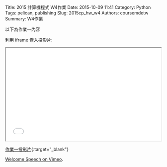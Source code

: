 Title: 2015 計算機程式 W4作業
Date: 2015-10-09 11:41
Category: Python
Tags: pelican, publishing
Slug: 2015cp_hw_w4
Authors: coursemdetw
Summary: W4作業

以下為作業一內容

利用 iframe 嵌入投影片:

<iframe src="40423105_cp_w4_p.html" width="500" height="300"></iframe>

[作業一投影片](40423105_cp_w4_p.html){:target="_blank"}


 <p><a href="https://vimeo.com/137724068">Welcome Speech on <a href="https://vimeo.com">Vimeo</a>.</p>